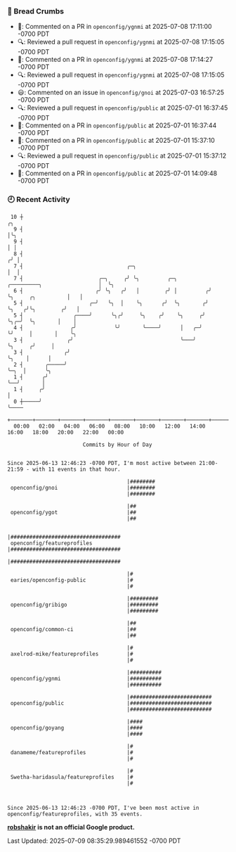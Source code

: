 ### 🍞 Bread Crumbs

 * 💬: Commented on a PR in  `openconfig/ygnmi` at 2025-07-08 17:11:00 -0700 PDT
 * 🔍: Reviewed a pull request in  `openconfig/ygnmi` at 2025-07-08 17:15:05 -0700 PDT
 * 💬: Commented on a PR in  `openconfig/ygnmi` at 2025-07-08 17:14:27 -0700 PDT
 * 🔍: Reviewed a pull request in  `openconfig/ygnmi` at 2025-07-08 17:15:05 -0700 PDT
 * 😃: Commented on an issue in `openconfig/gnoi` at 2025-07-03 16:57:25 -0700 PDT
 * 🔍: Reviewed a pull request in  `openconfig/public` at 2025-07-01 16:37:45 -0700 PDT
 * 💬: Commented on a PR in  `openconfig/public` at 2025-07-01 16:37:44 -0700 PDT
 * 💬: Commented on a PR in  `openconfig/public` at 2025-07-01 15:37:10 -0700 PDT
 * 🔍: Reviewed a pull request in  `openconfig/public` at 2025-07-01 15:37:12 -0700 PDT
 * 💬: Commented on a PR in  `openconfig/public` at 2025-07-01 14:09:48 -0700 PDT

### 🕘 Recent Activity
```
 10 ┼                                                                                         ╭╮
  9 ┤                                                                                         │╰╮
  9 ┤                                                                                         │ │
  8 ┤                                                                                        ╭╯ │
  7 ┤                                 ╭─╮                                                    │  │
  7 ┤                        ╭─╮     ╭╯ ╰╮         ╭─╮          ╭─────────╮                  │  ╰╮
  6 ┤                       ╭╯ ╰╮   ╭╯   │        ╭╯ │         ╭╯         ╰╮     ╭╮          │   │
  5 ┤                     ╭─╯   ╰╮  │    ╰╮      ╭╯  ╰╮       ╭╯           ╰╮   ╭╯╰╮        ╭╯   │
  5 ┤                ╭────╯      ╰╮╭╯     ╰╮    ╭╯    ╰╮     ╭╯             ╰╮╭─╯  ╰╮       │    │
  4 ┤               ╭╯            ╰╯       ╰────╯      │   ╭─╯               ╰╯     │       │    ╰╮
  3 ┤              ╭╯                                  ╰───╯                        ╰╮     ╭╯     │
  3 ┤             ╭╯                                                                 ╰╮    │      │
  2 ┤       ╭─────╯                                                                   ╰─╮  │      ╰╮
  1 ┤      ╭╯                                                                           ╰──╯       │
  1 ┤     ╭╯                                                                                       │
  0 ┼─────╯                                                                                        ╰────
    +───────+───────+───────+───────+───────+───────+───────+───────+───────+───────+───────+───────+────
  00:00   02:00   04:00   06:00   08:00   10:00   12:00   14:00   16:00   18:00   20:00   22:00   00:00   

						Commits by Hour of Day


Since 2025-06-13 12:46:23 -0700 PDT, I'm most active between 21:00-21:59 - with 11 events in that hour.

```



```
                                      |########
 openconfig/gnoi                      |########
                                      |########

                                      |##
 openconfig/ygot                      |##
                                      |##

                                      |###################################
 openconfig/featureprofiles           |###################################
                                      |###################################

                                      |#
 earies/openconfig-public             |#
                                      |#

                                      |#########
 openconfig/gribigo                   |#########
                                      |#########

                                      |##
 openconfig/common-ci                 |##
                                      |##

                                      |#
 axelrod-mike/featureprofiles         |#
                                      |#

                                      |##########
 openconfig/ygnmi                     |##########
                                      |##########

                                      |##########################
 openconfig/public                    |##########################
                                      |##########################

                                      |####
 openconfig/goyang                    |####
                                      |####

                                      |#
 danameme/featureprofiles             |#
                                      |#

                                      |#
 Swetha-haridasula/featureprofiles    |#
                                      |#



Since 2025-06-13 12:46:23 -0700 PDT, I've been most active in openconfig/featureprofiles, with 35 events.

```
**[robshakir](mailto:robjs@google.com) is not an official Google product.**  


Last Updated: 2025-07-09 08:35:29.989461552 -0700 PDT
